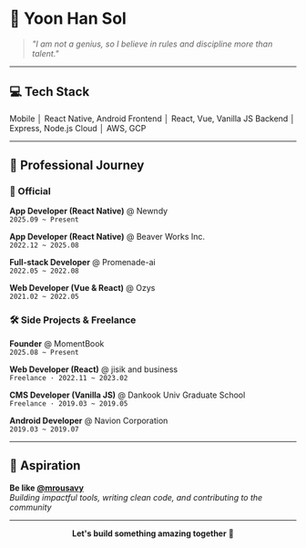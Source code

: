 # 👋 Yoon Han Sol

> *"I am not a genius, so I believe in rules and discipline more than talent."*

---

## 💻 Tech Stack

Mobile    │ React Native, Android
Frontend  │ React, Vue, Vanilla JS
Backend   │ Express, Node.js
Cloud     │ AWS, GCP

---

## 🚀 Professional Journey

### 📱 Official

**App Developer (React Native)** @ Newndy  
`2025.09 ~ Present`

**App Developer (React Native)** @ Beaver Works Inc.  
`2022.12 ~ 2025.08`

**Full-stack Developer** @ Promenade-ai  
`2022.05 ~ 2022.08`

**Web Developer (Vue & React)** @ Ozys  
`2021.02 ~ 2022.05`

### 🛠️ Side Projects & Freelance

**Founder** @ MomentBook  
`2025.08 ~ Present`

**Web Developer (React)** @ jisik and business  
`Freelance · 2022.11 ~ 2023.02`

**CMS Developer (Vanilla JS)** @ Dankook Univ Graduate School  
`Freelance · 2019.03 ~ 2019.05`

**Android Developer** @ Navion Corporation  
`2019.03 ~ 2019.07`

---

## 🎯 Aspiration

**Be like [@mrousavy](https://github.com/mrousavy)**  
*Building impactful tools, writing clean code, and contributing to the community*

---

<div align="center">
  
**Let's build something amazing together** 🚀

</div>
